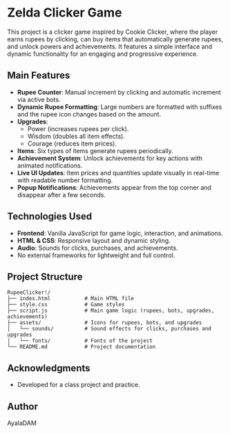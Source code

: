 # Zelda Clicker Game

This project is a clicker game inspired by Cookie Clicker, where the player earns rupees by clicking, can buy items that automatically generate rupees,
and unlock powers and achievements. It features a simple interface and dynamic functionality for an engaging and progressive experience.

## Main Features

- **Rupee Counter**: Manual increment by clicking and automatic increment via active bots.
- **Dynamic Rupee Formatting**: Large numbers are formatted with suffixes and the rupee icon changes based on the amount.
- **Upgrades**:
  - Power (increases rupees per click).
  - Wisdom (doubles all item effects).
  - Courage (reduces item prices).
- **Items**: Six types of items generate rupees periodically.
- **Achievement System**: Unlock achievements for key actions with animated notifications.
- **Live UI Updates**: Item prices and quantities update visually in real-time with readable number formatting.
- **Popup Notifications**: Achievements appear from the top corner and disappear after a few seconds.

## Technologies Used

- **Frontend**: Vanilla JavaScript for game logic, interaction, and animations.
- **HTML & CSS**: Responsive layout and dynamic styling.
- **Audio**: Sounds for clicks, purchases, and achievements.
- No external frameworks for lightweight and full control.

## Project Structure

```plaintext
RupeeClicker!/
├── index.html           # Main HTML file
├── style.css            # Game styles
├── script.js            # Main game logic (rupees, bots, upgrades, achievements)
├── assets/              # Icons for rupees, bots, and upgrades
│   └── sounds/          # Sound effects for clicks, purchases and upgrades
│   └── fonts/           # Fonts of the project
└── README.md            # Project documentation
```

## Acknowledgments

- Developed for a class project and practice.

## Author

AyalaDAM
